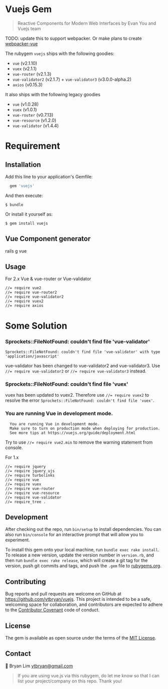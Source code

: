 # Vuejs Gem

> Reactive Components for Modern Web Interfaces by Evan You and Vuejs team

TODO: update this to support webpacker. Or make plans to create [webpacker-vue](https://github.com/ytbryan/webpacker-vue)

The rubygem `vuejs` ships with the following goodies:

  - `vue` (v2.1.10)
  - `vuex` (v2.1.1)
  - `vue-router` (v2.1.3)
  - `vue-validator2` (v2.1.7) + `vue-validator3` (v3.0.0-alpha.2)
  - `axios` (v0.15.3)

It also ships with the following legacy goodies

  - `vue` (v1.0.28)
  - `vuex` (v1.0.1)
  - `vue-router` (v0.7.13)
  - `vue-resource` (v1.2.0)
  - `vue-validator` (v1.4.4)

# Requirement

## Installation

Add this line to your application's Gemfile:

```ruby
  gem 'vuejs'
```

And then execute:

    $ bundle

Or install it yourself as:

    $ gem install vuejs


## Vue Component generator

rails g vue <NAME>


## Usage

For 2.x Vue & vue-router or Vue-validator
```
//= require vue2
//= require vue-router2
//= require vue-validator2
//= require vuex2
//= require axios
```

# Some Solution

### Sprockets::FileNotFound: couldn't find file 'vue-validator'

```
Sprockets::FileNotFound: couldn't find file 'vue-validator' with type 'application/javascript'
```
vue-validator has been changed to vue-validator2
and vue-validator3. Use `//= require vue-validator2` or `//= require vue-validator3` instead.


### Sprockets::FileNotFound: couldn't find file 'vuex'

vuex has been updated to vuex2. Therefore use `//= require vuex2` to resolve the error `Sprockets::FileNotFound: couldn't find file 'vuex'`.


###   You are running Vue in development mode.

```
  You are running Vue in development mode.
  Make sure to turn on production mode when deploying for production.
  See more tips at https://vuejs.org/guide/deployment.html
```

Try to use `//= require vue2.min` to remove the warning statement from console.


For 1.x

```
//= require jquery
//= require jquery_ujs
//= require turbolinks
//= require vue
//= require vuex
//= require vue-router
//= require vue-resource
//= require vue-validator
//= require_tree .
```

## Development

After checking out the repo, run `bin/setup` to install dependencies. You can also run `bin/console` for an interactive prompt that will allow you to experiment.

To install this gem onto your local machine, run `bundle exec rake install`. To release a new version, update the version number in `version.rb`, and then run `bundle exec rake release`, which will create a git tag for the version, push git commits and tags, and push the `.gem` file to [rubygems.org](https://rubygems.org).

## Contributing

Bug reports and pull requests are welcome on GitHub at https://github.com/ytbryan/vuejs. This project is intended to be a safe, welcoming space for collaboration, and contributors are expected to adhere to the [Contributor Covenant](http://contributor-covenant.org) code of conduct.


## License

The gem is available as open source under the terms of the [MIT License](http://opensource.org/licenses/MIT).


## Contact

📮 Bryan Lim ytbryan@gmail.com

> If you are using vue.js via this rubygem, do let me know so that I can list your project/company on this repo. Thank you!

